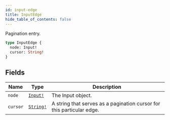 ```yaml
---
id: input-edge
title: InputEdge
hide_table_of_contents: false
---
```



Pagination entry.

```graphql
type InputEdge {
  node: Input!
  cursor: String!
}
```


## Fields

| Name | Type | Description |
| ---- | ---- | ----------- |
| `node` | [`Input!`](../../objects/input) | The Input object. |
| `cursor` | [`String!`](../../scalars/string) | A string that serves as a pagination cursor for this particular edge. |




